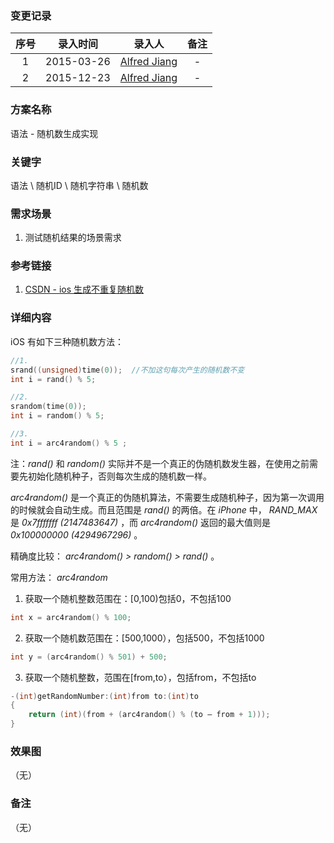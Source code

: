 ### 变更记录

| 序号 | 录入时间 | 录入人 | 备注 |
|:--------:|:--------:|:--------:|:--------:|
| 1 | 2015-03-26 | [Alfred Jiang](https://github.com/viktyz) | - |
| 2 | 2015-12-23 | [Alfred Jiang](https://github.com/viktyz) | - |

### 方案名称

语法 - 随机数生成实现

### 关键字

语法 \ 随机ID \ 随机字符串 \ 随机数

### 需求场景

1. 测试随机结果的场景需求

### 参考链接

1. [CSDN - ios 生成不重复随机数](http://blog.csdn.net/jiajiayouba/article/details/43450621)

### 详细内容

iOS 有如下三种随机数方法：
```objectivec
//1.
srand((unsigned)time(0));  //不加这句每次产生的随机数不变
int i = rand() % 5;

//2.
srandom(time(0));
int i = random() % 5;

//3.
int i = arc4random() % 5 ;
```

注：*rand()* 和 *random()* 实际并不是一个真正的伪随机数发生器，在使用之前需要先初始化随机种子，否则每次生成的随机数一样。

*arc4random()* 是一个真正的伪随机算法，不需要生成随机种子，因为第一次调用的时候就会自动生成。而且范围是 *rand()* 的两倍。在 *iPhone* 中， *RAND_MAX* 是 *0x7fffffff (2147483647)* ，而 *arc4random()* 返回的最大值则是 *0x100000000 (4294967296)* 。

精确度比较： *arc4random()  >  random()  >  rand()* 。

常用方法： *arc4random*

1. 获取一个随机整数范围在：[0,100)包括0，不包括100
```objectivec
int x = arc4random() % 100;
```

2. 获取一个随机数范围在：[500,1000），包括500，不包括1000
```objectivec
int y = (arc4random() % 501) + 500;
```

3. 获取一个随机整数，范围在[from,to），包括from，不包括to
```objectivec
-(int)getRandomNumber:(int)from to:(int)to
{
    return (int)(from + (arc4random() % (to – from + 1)));
}
```

### 效果图
（无）

### 备注
（无）